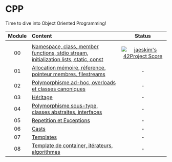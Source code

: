 # CPP

Time to dive into Object Oriented Programming!

|Module	|Content						|Status						|
|:-:	|:--								|:-:					|
|		|									|						|				|							|				|
|00		|[Namespace, class, member functions, stdio stream,<br/>initialization lists, static, const](./CPP00)				|[![jaeskim's 42Project Score](https://badge42.herokuapp.com/api/project/alesanto/libasm)](https://github.com/JaeSeoKim/badge42)	|
|01		|[Allocation mémoire, réference, pointeur membres, filestreams](./CPP01)			|-	|
|02		|[Polymorphisme ad-hoc, overloads et classes canoniques](./CPP02)		|-	|
|03		|[Héritage](./CPP03)								|-				|
|04		|[Polymorphisme sous-type, classes abstraites, interfaces](./CPP04)					|-						|
|05		|[Repetition et Exceptions](./CPP05)						|-						|
|06		|[Casts](./CPP06)						|-						|
|07		|[Templates](./CPP07)						|-						|
|08		|[Template de container, itérateurs, algorithmes](./CPP08)						|-						|
